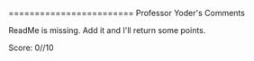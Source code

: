 ========================
Professor Yoder's Comments

ReadMe is missing.  Add it and I'll return some points.

Score:  0//10
